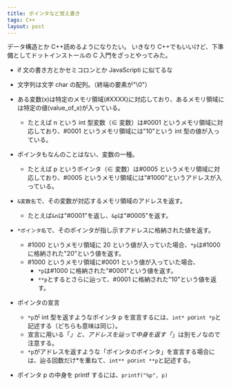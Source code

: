 ```yaml
---
title: ポインタなど覚え書き
tags: C++
layout: post
---
```


データ構造とか C++読めるようになりたい。 いきなり C++でもいいけど、下準備としてドットインストールの C 入門をざっとやってみた。

- if 文の書き方とかセミコロンとか JavaScripti に似てるな

- 文字列は文字 char の配列。（終端の要素が"\0"）

- ある変数(x)は特定のメモリ領域(#XXXX)に対応しており、あるメモリ領域には特定の値(value_of_x)が入っている。

  - たとえば n という int 型変数（∈ 変数）は#0001 というメモリ領域に対応しており、#0001 というメモリ領域には"10"という int 型の値が入っている。

- ポインタもなんのことはない、変数の一種。

  - たとえば p というポインタ（∈ 変数）は#0005 というメモリ領域に対応しており、#0005 というメモリ領域には"#1000"というアドレスが入っている。

- `&変数名`で、その変数が対応するメモリ領域のアドレスを返す。

  - たとえば`&n`は"#0001"を返し、`&p`は"#0005"を返す。

- `*ポインタ名`で、そのポインタが指し示すアドレスに格納された値を返す。

  - #1000 というメモリ領域に 20 という値が入っていた場合、`*p`は#1000 に格納された"20"という値を返す。
  - #1000 というメモリ領域に#0001 という値が入っていた場合、
    - `*p`は#1000 に格納された"#0001"という値を返す。
    - `**p`とするとさらに辿って、#0001 に格納された"10"という値を返す。

- ポインタの宣言

  - `*p`が int 型を返すようなポインタ p を宣言するには、`int* p`or`int *p`と記述する（どちらも意味は同じ）。
  - 宣言に用いる「_」と、アドレスを辿って中身を返す「_」は別モノなので注意する。
  - `*p`がアドレスを返すような「ポインタのポインタ」を宣言する場合には、辿る回数だけ\*を重ねて、`int** p`or`int **p`と記述する。

- ポインタ p の中身を printf するには、`printf("%p", p)`
